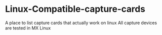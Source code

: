 # Linux-Compatible-capture-cards
A place to list capture cards that actually work on linux
All capture devices are tested in MX Linux
